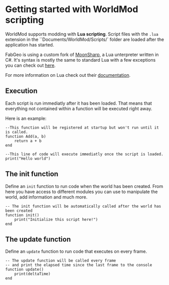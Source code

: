 # Getting started with WorldMod scripting

WorldMod supports modding with **Lua scripting**. Script files with the `.lua` extension in the ``Documents/WorldMod/Scripts/` folder are loaded after the application has started.

FabGeo is using a custom fork of [MoonSharp](https://www.moonsharp.org/), a Lua unterpreter written in C#. It's syntax is mostly the same to standard Lua with a few exceptions you can check out [here](https://www.moonsharp.org/moonluadifferences.html).

For more information on Lua check out their [documentation](https://www.lua.org/docs.html).

## Execution
Each script is run immediatly after it has been loaded. That means that everything not contained within a function will be executed right away. 

Here is an example:

```
--This function will be registered at startup but won't run until it is called.
function Add(a, b)
    return a + b
end

--This line of code will execute immediatly once the script is loaded.
print("Hello world")
```

## The init function

Define an `init` function to run code when the world has been created. From here you have access to different modules you can use to manipulate the world, add information and much more. 

```
-- The init function will be automatically called after the world has been created
function init()
    print("Initialize this script here!")
end
```

## The update function

Define an `update` function to run code that executes on every frame.

```
-- The update function will be called every frame
-- and print the elapsed time since the last frame to the console
function update()
    print(deltaTime)
end
```